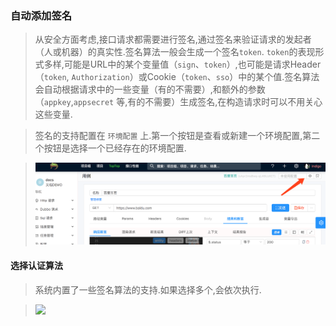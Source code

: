 ### 自动添加签名

> 从安全方面考虑,接口请求都需要进行签名,通过签名来验证请求的发起者（人或机器）的真实性.签名算法一般会生成一个签名`token`.
> `token`的表现形式多样,可能是URL中的某个变量值（`sign`、`token`）,也可能是请求Header（`token`, `Authorization`）或Cookie（`token`、`sso`）中的某个值.签名算法会自动根据请求中的一些变量（有的不需要）,和额外的参数（`appkey`,`appsecret` 等,有的不需要）生成签名,在构造请求时可以不用关心这些变量.

> 签名的支持配置在 `环境配置` 上.第一个按钮是查看或新建一个环境配置,第二个按钮是选择一个已经存在的环境配置.

> ![](./images/select-a-env.png)

#### 选择认证算法

> 系统内置了一些签名算法的支持.如果选择多个,会依次执行.

> ![](./images/select-auth.png)

